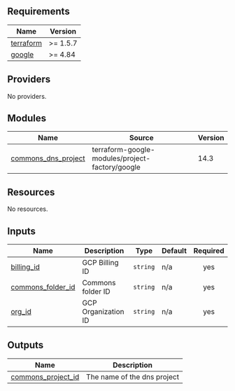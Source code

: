 <!-- BEGIN_TF_DOCS -->
## Requirements

| Name | Version |
|------|---------|
| <a name="requirement_terraform"></a> [terraform](#requirement\_terraform) | >= 1.5.7 |
| <a name="requirement_google"></a> [google](#requirement\_google) | >= 4.84 |

## Providers

No providers.

## Modules

| Name | Source | Version |
|------|--------|---------|
| <a name="module_commons_dns_project"></a> [commons\_dns\_project](#module\_commons\_dns\_project) | terraform-google-modules/project-factory/google | 14.3 |

## Resources

No resources.

## Inputs

| Name | Description | Type | Default | Required |
|------|-------------|------|---------|:--------:|
| <a name="input_billing_id"></a> [billing\_id](#input\_billing\_id) | GCP Billing ID | `string` | n/a | yes |
| <a name="input_commons_folder_id"></a> [commons\_folder\_id](#input\_commons\_folder\_id) | Commons folder ID | `string` | n/a | yes |
| <a name="input_org_id"></a> [org\_id](#input\_org\_id) | GCP Organization ID | `string` | n/a | yes |

## Outputs

| Name | Description |
|------|-------------|
| <a name="output_commons_project_id"></a> [commons\_project\_id](#output\_commons\_project\_id) | The name of the dns project |
<!-- END_TF_DOCS -->